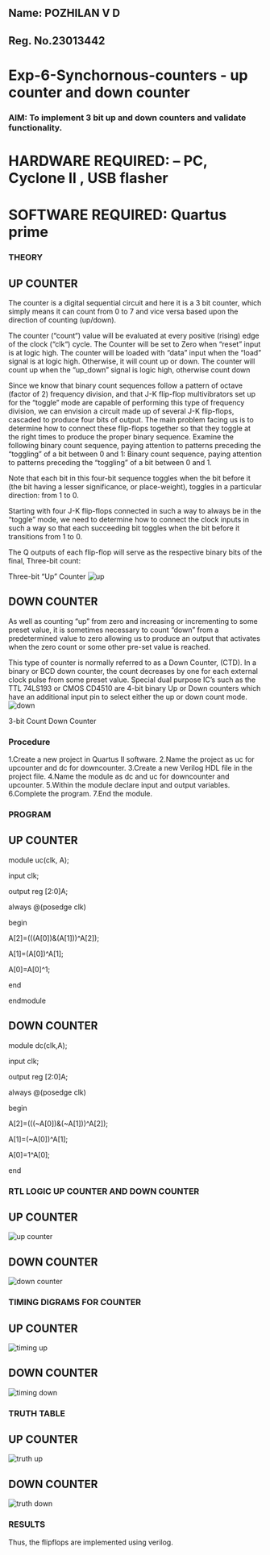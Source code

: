 ## Name: POZHILAN V D
## Reg. No.23013442
# Exp-6-Synchornous-counters - up counter and down counter 
### AIM: To implement 3 bit up and down counters and validate  functionality.
# HARDWARE REQUIRED:  – PC, Cyclone II , USB flasher
# SOFTWARE REQUIRED:   Quartus prime
### THEORY 

## UP COUNTER 
The counter is a digital sequential circuit and here it is a 3 bit counter, which simply means it can count from 0 to 7 and vice versa based upon the direction of counting (up/down). 

The counter (“count“) value will be evaluated at every positive (rising) edge of the clock (“clk“) cycle.
The Counter will be set to Zero when “reset” input is at logic high.
The counter will be loaded with “data” input when the “load” signal is at logic high. Otherwise, it will count up or down.
The counter will count up when the “up_down” signal is logic high, otherwise count down

Since we know that binary count sequences follow a pattern of octave (factor of 2) frequency division, and that J-K flip-flop multivibrators set up for the “toggle” mode are capable of performing this type of frequency division, we can envision a circuit made up of several J-K flip-flops, cascaded to produce four bits of output.
The main problem facing us is to determine how to connect these flip-flops together so that they toggle at the right times to produce the proper binary sequence.
Examine the following binary count sequence, paying attention to patterns preceding the “toggling” of a bit between 0 and 1:
Binary count sequence, paying attention to patterns preceding the “toggling” of a bit between 0 and 1.

Note that each bit in this four-bit sequence toggles when the bit before it (the bit having a lesser significance, or place-weight), toggles in a particular direction: from 1 to 0.



 
 

Starting with four J-K flip-flops connected in such a way to always be in the “toggle” mode, we need to determine how to connect the clock inputs in such a way so that each succeeding bit toggles when the bit before it transitions from 1 to 0.

The Q outputs of each flip-flop will serve as the respective binary bits of the final, Three-bit count:

 
 

Three-bit “Up” Counter
![up](https://github.com/POZHILANVD/Exp-7-Synchornous-counters-/assets/145972263/285a4b82-596e-43dc-842f-98df8c66ae91)




## DOWN COUNTER 

As well as counting “up” from zero and increasing or incrementing to some preset value, it is sometimes necessary to count “down” from a predetermined value to zero allowing us to produce an output that activates when the zero count or some other pre-set value is reached.

This type of counter is normally referred to as a Down Counter, (CTD). In a binary or BCD down counter, the count decreases by one for each external clock pulse from some preset value. Special dual purpose IC’s such as the TTL 74LS193 or CMOS CD4510 are 4-bit binary Up or Down counters which have an additional input pin to select either the up or down count mode.
![down](https://github.com/POZHILANVD/Exp-7-Synchornous-counters-/assets/145972263/80f7c224-0ce3-4873-8c60-f29a9afa02d2)


3-bit Count Down Counter
### Procedure
1.Create a new project in Quartus II software.
2.Name the project as uc for upcounter and dc for downcounter.
3.Create a new Verilog HDL file in the project file.
4.Name the module as dc and uc for downcounter and upcounter.
5.Within the module declare input and output variables.
6.Complete the program.
7.End the module.

### PROGRAM 
## UP COUNTER
module uc(clk, A);

input clk;

output reg [2:0]A;

always @(posedge clk)

begin

A[2]=(((A[0])&(A[1]))^A[2]);

A[1]=(A[0])^A[1];

A[0]=A[0]^1;

end

endmodule

## DOWN COUNTER
module dc(clk,A);

input clk;

output reg [2:0]A;

always @(posedge clk)

begin

A[2]=(((~A[0])&(~A[1]))^A[2]);

A[1]=(~A[0])^A[1];

A[0]=1^A[0];

end



### RTL LOGIC UP COUNTER AND DOWN COUNTER  

## UP COUNTER
![up counter](https://github.com/POZHILANVD/Exp-7-Synchornous-counters-/assets/144870498/ad9d82da-710b-4480-9d8b-7024f70bf9e9)

## DOWN COUNTER
![down counter](https://github.com/POZHILANVD/Exp-7-Synchornous-counters-/assets/144870498/cd674639-b15a-4775-b50a-1351c676c50a)


### TIMING DIGRAMS FOR COUNTER  
## UP COUNTER
![timing up](https://github.com/POZHILANVD/Exp-7-Synchornous-counters-/assets/144870498/30c6a415-e1eb-47b7-9485-72750ff25571)


## DOWN COUNTER
![timing down](https://github.com/POZHILANVD/Exp-7-Synchornous-counters-/assets/144870498/391280d8-7362-4bf3-9ead-69adc368566c)


### TRUTH TABLE 

## UP COUNTER
![truth up](https://github.com/POZHILANVD/Exp-7-Synchornous-counters-/assets/144870498/377435c0-5fa4-49a2-bdb0-76ad230d1d2e)

## DOWN COUNTER

![truth down](https://github.com/POZHILANVD/Exp-7-Synchornous-counters-/assets/144870498/5fae619a-ee50-4110-9fc9-8713c36ace7a)


### RESULTS 
Thus, the flipflops are implemented using verilog.
